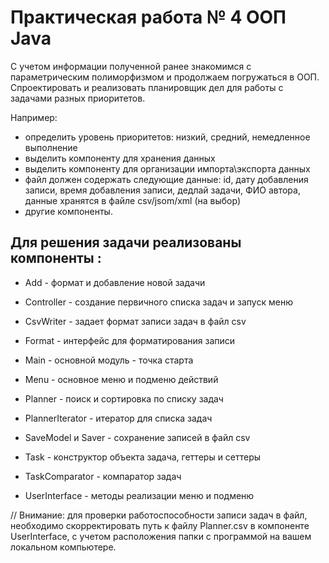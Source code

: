 # Практическая работа № 4 ООП Java
С учетом информации полученной ранее знакомимся с параметрическим полиморфизмом и продолжаем погружаться в ООП.
Спроектировать и реализовать планировщик дел для работы с задачами разных приоритетов.

Например:
- определить уровень приоритетов: низкий, средний, немедленное выполнение
- выделить компоненту для хранения данных
- выделить компоненту для организации импорта\экспорта данных
- файл должен содержать следующие данные: id, дату добавления записи, время добавления записи, дедлай задачи, ФИО автора,
данные хранятся в файле csv/jsom/xml (на выбор)
- другие компоненты.

## Для решения задачи реализованы компоненты <TaskManager>:
- Add - формат и добавление новой задачи


- Controller - создание первичного списка задач и запуск меню


- CsvWriter - задает формат записи задач в файл csv


- Format - интерфейс для форматирования записи


- Main - основной модуль - точка старта 


- Menu - основное меню и подменю действий


- Planner - поиск и сортировка по списку задач


- PlannerIterator - итератор для списка задач


- SaveModel и Saver - сохранение записей в файл csv


- Task - конструктор объекта задача, геттеры и сеттеры


- TaskComparator - компаратор задач


- UserInterface - методы реализации меню и подменю

// Внимание: для проверки работоспособности записи задач в файл, необходимо скорректировать путь к файлу Planner.csv
в компоненте UserInterface, с учетом расположения папки с программой на вашем локальном компьютере. 